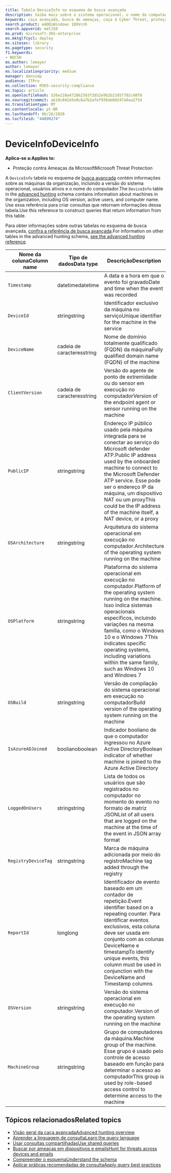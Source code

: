 ```yaml
---
title: Tabela DeviceInfo no esquema de busca avançada
description: Saiba mais sobre o sistema operacional, o nome do computador e outras informações do computador na tabela DeviceInfo do esquema de busca avançada
keywords: caça avançada, busca de ameaças, caça à Cyber Threat, proteção de ameaças da Microsoft, Microsoft 365, MTP, M365, pesquisa, consulta, telemetria, referência de esquema, Kusto, tabela, coluna, tipo de dados, descrição, machineinfo, DeviceInfo, dispositivo, máquina, sistema operacional, plataforma, usuários
search.product: eADQiWindows 10XVcnh
search.appverid: met150
ms.prod: microsoft-365-enterprise
ms.mktglfcycl: deploy
ms.sitesec: library
ms.pagetype: security
f1.keywords:
- NOCSH
ms.author: lomayor
author: lomayor
ms.localizationpriority: medium
manager: dansimp
audience: ITPro
ms.collection: M365-security-compliance
ms.topic: article
ms.openlocfilehash: 526e210a472862593f2652e9b2b21957702c48f0
ms.sourcegitcommit: ab10c042e5e9c6a7b2afef930ab0d247a6aa275d
ms.translationtype: MT
ms.contentlocale: pt-BR
ms.lasthandoff: 06/26/2020
ms.locfileid: "44899274"
---
```

# <a name="deviceinfo"></a><span data-ttu-id="ba9c2-104">DeviceInfo</span><span class="sxs-lookup"><span data-stu-id="ba9c2-104">DeviceInfo</span></span>

<span data-ttu-id="ba9c2-105">**Aplica-se a:**</span><span class="sxs-lookup"><span data-stu-id="ba9c2-105">**Applies to:**</span></span>
- <span data-ttu-id="ba9c2-106">Proteção contra Ameaças da Microsoft</span><span class="sxs-lookup"><span data-stu-id="ba9c2-106">Microsoft Threat Protection</span></span>



<span data-ttu-id="ba9c2-107">A `DeviceInfo` tabela no esquema de [busca avançada](advanced-hunting-overview.md) contém informações sobre as máquinas da organização, incluindo a versão do sistema operacional, usuários ativos e o nome do computador.</span><span class="sxs-lookup"><span data-stu-id="ba9c2-107">The `DeviceInfo` table in the [advanced hunting](advanced-hunting-overview.md) schema contains information about machines in the organization, including OS version, active users, and computer name.</span></span> <span data-ttu-id="ba9c2-108">Use essa referência para criar consultas que retornam informações dessa tabela.</span><span class="sxs-lookup"><span data-stu-id="ba9c2-108">Use this reference to construct queries that return information from this table.</span></span>

<span data-ttu-id="ba9c2-109">Para obter informações sobre outras tabelas no esquema de busca avançada, [confira a referência de busca avançada](advanced-hunting-schema-tables.md).</span><span class="sxs-lookup"><span data-stu-id="ba9c2-109">For information on other tables in the advanced hunting schema, [see the advanced hunting reference](advanced-hunting-schema-tables.md).</span></span>

| <span data-ttu-id="ba9c2-110">Nome da coluna</span><span class="sxs-lookup"><span data-stu-id="ba9c2-110">Column name</span></span> | <span data-ttu-id="ba9c2-111">Tipo de dados</span><span class="sxs-lookup"><span data-stu-id="ba9c2-111">Data type</span></span> | <span data-ttu-id="ba9c2-112">Descrição</span><span class="sxs-lookup"><span data-stu-id="ba9c2-112">Description</span></span> |
|-------------|-----------|-------------|
| `Timestamp` | <span data-ttu-id="ba9c2-113">datetime</span><span class="sxs-lookup"><span data-stu-id="ba9c2-113">datetime</span></span> | <span data-ttu-id="ba9c2-114">A data e a hora em que o evento foi gravado</span><span class="sxs-lookup"><span data-stu-id="ba9c2-114">Date and time when the event was recorded</span></span> |
| `DeviceId` | <span data-ttu-id="ba9c2-115">string</span><span class="sxs-lookup"><span data-stu-id="ba9c2-115">string</span></span> | <span data-ttu-id="ba9c2-116">Identificador exclusivo da máquina no serviço</span><span class="sxs-lookup"><span data-stu-id="ba9c2-116">Unique identifier for the machine in the service</span></span> |
| `DeviceName` | <span data-ttu-id="ba9c2-117">cadeia de caracteres</span><span class="sxs-lookup"><span data-stu-id="ba9c2-117">string</span></span> | <span data-ttu-id="ba9c2-118">Nome de domínio totalmente qualificado (FQDN) da máquina</span><span class="sxs-lookup"><span data-stu-id="ba9c2-118">Fully qualified domain name (FQDN) of the machine</span></span> |
| `ClientVersion` | <span data-ttu-id="ba9c2-119">cadeia de caracteres</span><span class="sxs-lookup"><span data-stu-id="ba9c2-119">string</span></span> | <span data-ttu-id="ba9c2-120">Versão do agente de ponto de extremidade ou do sensor em execução no computador</span><span class="sxs-lookup"><span data-stu-id="ba9c2-120">Version of the endpoint agent or sensor running on the machine</span></span> |
| `PublicIP` | <span data-ttu-id="ba9c2-121">string</span><span class="sxs-lookup"><span data-stu-id="ba9c2-121">string</span></span> | <span data-ttu-id="ba9c2-122">Endereço IP público usado pela máquina integrada para se conectar ao serviço do Microsoft defender ATP.</span><span class="sxs-lookup"><span data-stu-id="ba9c2-122">Public IP address used by the onboarded machine to connect to the Microsoft Defender ATP service.</span></span> <span data-ttu-id="ba9c2-123">Esse pode ser o endereço IP da máquina, um dispositivo NAT ou um proxy</span><span class="sxs-lookup"><span data-stu-id="ba9c2-123">This could be the IP address of the machine itself, a NAT device, or a proxy</span></span> |
| `OSArchitecture` | <span data-ttu-id="ba9c2-124">string</span><span class="sxs-lookup"><span data-stu-id="ba9c2-124">string</span></span> | <span data-ttu-id="ba9c2-125">Arquitetura do sistema operacional em execução no computador.</span><span class="sxs-lookup"><span data-stu-id="ba9c2-125">Architecture of the operating system running on the machine</span></span> |
| `OSPlatform` | <span data-ttu-id="ba9c2-126">string</span><span class="sxs-lookup"><span data-stu-id="ba9c2-126">string</span></span> | <span data-ttu-id="ba9c2-127">Plataforma do sistema operacional em execução no computador.</span><span class="sxs-lookup"><span data-stu-id="ba9c2-127">Platform of the operating system running on the machine.</span></span> <span data-ttu-id="ba9c2-128">Isso indica sistemas operacionais específicos, incluindo variações na mesma família, como o Windows 10 e o Windows 7</span><span class="sxs-lookup"><span data-stu-id="ba9c2-128">This indicates specific operating systems, including variations within the same family, such as Windows 10 and Windows 7</span></span> |
| `OSBuild` | <span data-ttu-id="ba9c2-129">string</span><span class="sxs-lookup"><span data-stu-id="ba9c2-129">string</span></span> | <span data-ttu-id="ba9c2-130">Versão de compilação do sistema operacional em execução no computador</span><span class="sxs-lookup"><span data-stu-id="ba9c2-130">Build version of the operating system running on the machine</span></span> |
| `IsAzureADJoined` | <span data-ttu-id="ba9c2-131">booliano</span><span class="sxs-lookup"><span data-stu-id="ba9c2-131">boolean</span></span> | <span data-ttu-id="ba9c2-132">Indicador booliano de que o computador ingressou no Azure Active Directory</span><span class="sxs-lookup"><span data-stu-id="ba9c2-132">Boolean indicator of whether machine is joined to the Azure Active Directory</span></span> |
| `LoggedOnUsers` | <span data-ttu-id="ba9c2-133">string</span><span class="sxs-lookup"><span data-stu-id="ba9c2-133">string</span></span> | <span data-ttu-id="ba9c2-134">Lista de todos os usuários que são registrados no computador no momento do evento no formato de matriz JSON</span><span class="sxs-lookup"><span data-stu-id="ba9c2-134">List of all users that are logged on the machine at the time of the event in JSON array format</span></span> |
| `RegistryDeviceTag` | <span data-ttu-id="ba9c2-135">string</span><span class="sxs-lookup"><span data-stu-id="ba9c2-135">string</span></span> | <span data-ttu-id="ba9c2-136">Marca de máquina adicionada por meio do registro</span><span class="sxs-lookup"><span data-stu-id="ba9c2-136">Machine tag added through the registry</span></span> |
| `ReportId` | <span data-ttu-id="ba9c2-137">long</span><span class="sxs-lookup"><span data-stu-id="ba9c2-137">long</span></span> | <span data-ttu-id="ba9c2-138">Identificador de evento baseado em um contador de repetição.</span><span class="sxs-lookup"><span data-stu-id="ba9c2-138">Event identifier based on a repeating counter.</span></span> <span data-ttu-id="ba9c2-139">Para identificar eventos exclusivos, esta coluna deve ser usada em conjunto com as colunas DeviceName e timestamp</span><span class="sxs-lookup"><span data-stu-id="ba9c2-139">To identify unique events, this column must be used in conjunction with the DeviceName and Timestamp columns</span></span> |
| `OSVersion` | <span data-ttu-id="ba9c2-140">string</span><span class="sxs-lookup"><span data-stu-id="ba9c2-140">string</span></span> | <span data-ttu-id="ba9c2-141">Versão do sistema operacional em execução no computador.</span><span class="sxs-lookup"><span data-stu-id="ba9c2-141">Version of the operating system running on the machine</span></span> |
| `MachineGroup` | <span data-ttu-id="ba9c2-142">string</span><span class="sxs-lookup"><span data-stu-id="ba9c2-142">string</span></span> | <span data-ttu-id="ba9c2-143">Grupo de computadores da máquina.</span><span class="sxs-lookup"><span data-stu-id="ba9c2-143">Machine group of the machine.</span></span> <span data-ttu-id="ba9c2-144">Esse grupo é usado pelo controle de acesso baseado em função para determinar o acesso ao computador</span><span class="sxs-lookup"><span data-stu-id="ba9c2-144">This group is used by role-based access control to determine access to the machine</span></span> |

## <a name="related-topics"></a><span data-ttu-id="ba9c2-145">Tópicos relacionados</span><span class="sxs-lookup"><span data-stu-id="ba9c2-145">Related topics</span></span>
- [<span data-ttu-id="ba9c2-146">Visão geral da caça avançada</span><span class="sxs-lookup"><span data-stu-id="ba9c2-146">Advanced hunting overview</span></span>](advanced-hunting-overview.md)
- [<span data-ttu-id="ba9c2-147">Aprender a linguagem de consulta</span><span class="sxs-lookup"><span data-stu-id="ba9c2-147">Learn the query language</span></span>](advanced-hunting-query-language.md)
- [<span data-ttu-id="ba9c2-148">Usar consultas compartilhadas</span><span class="sxs-lookup"><span data-stu-id="ba9c2-148">Use shared queries</span></span>](advanced-hunting-shared-queries.md)
- [<span data-ttu-id="ba9c2-149">Buscar por ameaças em dispositivos e emails</span><span class="sxs-lookup"><span data-stu-id="ba9c2-149">Hunt for threats across devices and emails</span></span>](advanced-hunting-query-emails-devices.md)
- [<span data-ttu-id="ba9c2-150">Compreender o esquema</span><span class="sxs-lookup"><span data-stu-id="ba9c2-150">Understand the schema</span></span>](advanced-hunting-schema-tables.md)
- [<span data-ttu-id="ba9c2-151">Aplicar práticas recomendadas de consulta</span><span class="sxs-lookup"><span data-stu-id="ba9c2-151">Apply query best practices</span></span>](advanced-hunting-best-practices.md)
